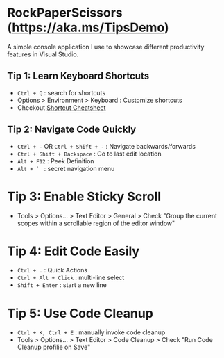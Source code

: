 # RockPaperScissors (https://aka.ms/TipsDemo)
A simple console application I use to showcase different productivity features in Visual Studio. 

## Tip 1: Learn Keyboard Shortcuts
- `Ctrl + Q` : search for shortcuts
- Options > Environment > Keyboard : Customize shortcuts 
- Checkout [Shortcut Cheatsheet](https://visualstudio.microsoft.com/keyboard-shortcuts.pdf)

## Tip 2: Navigate Code Quickly
- `Ctrl + -` OR `Ctrl + Shift + -` : Navigate backwards/forwards
- `Ctrl + Shift + Backspace` : Go to last edit location
- `Alt + F12` : Peek Definition
- ``Alt + ` `` : secret navigation menu

# Tip 3: Enable Sticky Scroll
- Tools > Options... > Text Editor > General > Check "Group the current scopes within a scrollable region of the editor window"

# Tip 4: Edit Code Easily
- `Ctrl + .` : Quick Actions
- `Ctrl + Alt + Click` : multi-line select
- `Shift + Enter` : start a new line

# Tip 5: Use Code Cleanup
- `Ctrl + K, Ctrl + E` : manually invoke code cleanup
- Tools > Options... > Text Editor > Code Cleanup > Check "Run Code Cleanup profilie on Save"
